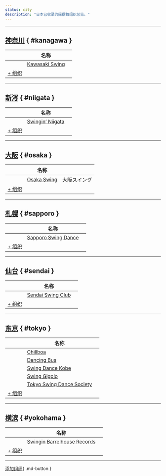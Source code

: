 ```yaml
---
status: city
description: "日本已收录的摇摆舞组织总览。"
---
```


---

## <a id=kanagawa></a>[神奈川](#kanagawa) { #kanagawa }

| | 名称 | |
| --- | --- | --- |
| | [Kawasaki Swing](kawasaki-swing.md) |  |
| [+ 组织](https://github.com/swingdance/orgs/issues/new?assignees=&labels=add+org&projects=&template=02-add_entity.yml&title=%5Bja_JP%5D%20Add%20Org%3A%20%3CName%3E&region=ja_JP&province=Kanagawa&city=Kanagawa)

---

## <a id=niigata></a>[新泻](#niigata) { #niigata }

| | 名称 | |
| --- | --- | --- |
| | [Swingin’ Niigata](swingin-niigata.md) |  |
| [+ 组织](https://github.com/swingdance/orgs/issues/new?assignees=&labels=add+org&projects=&template=02-add_entity.yml&title=%5Bja_JP%5D%20Add%20Org%3A%20%3CName%3E&region=ja_JP&province=Niigata&city=Niigata)

---

## <a id=osaka></a>[大阪](#osaka) { #osaka }

| | 名称 | |
| --- | --- | --- |
| | [Osaka Swing](osaka-swing.md) | 大阪スイング |
| [+ 组织](https://github.com/swingdance/orgs/issues/new?assignees=&labels=add+org&projects=&template=02-add_entity.yml&title=%5Bja_JP%5D%20Add%20Org%3A%20%3CName%3E&region=ja_JP&province=Osaka&city=Osaka)

---

## <a id=sapporo></a>[札幌](#sapporo) { #sapporo }

| | 名称 | |
| --- | --- | --- |
| | [Sapporo Swing Dance](sapporo-swing-dance.md) |  |
| [+ 组织](https://github.com/swingdance/orgs/issues/new?assignees=&labels=add+org&projects=&template=02-add_entity.yml&title=%5Bja_JP%5D%20Add%20Org%3A%20%3CName%3E&region=ja_JP&province=Sapporo&city=Sapporo)

---

## <a id=sendai></a>[仙台](#sendai) { #sendai }

| | 名称 | |
| --- | --- | --- |
| | [Sendai Swing Club](sendai-swing-club.md) |  |
| [+ 组织](https://github.com/swingdance/orgs/issues/new?assignees=&labels=add+org&projects=&template=02-add_entity.yml&title=%5Bja_JP%5D%20Add%20Org%3A%20%3CName%3E&region=ja_JP&province=Sendai&city=Sendai)

---

## <a id=tokyo></a>[东京](#tokyo) { #tokyo }

| | 名称 | |
| --- | --- | --- |
| | [Chillboa](chillboa.md) |  |
| | [Dancing Bus](dancing-bus.md) |  |
| | [Swing Dance Kobe](swing-dance-kobe.md) |  |
| | [Swing Gigolo](swing-gigolo.md) |  |
| | [Tokyo Swing Dance Society](tokyo-swing-dance-society.md) |  |
| [+ 组织](https://github.com/swingdance/orgs/issues/new?assignees=&labels=add+org&projects=&template=02-add_entity.yml&title=%5Bja_JP%5D%20Add%20Org%3A%20%3CName%3E&region=ja_JP&province=Tokyo&city=Tokyo)

---

## <a id=yokohama></a>[横滨](#yokohama) { #yokohama }

| | 名称 | |
| --- | --- | --- |
| | [Swingin Barrelhouse Records](swingin-barrelhouse-records.md) |  |
| [+ 组织](https://github.com/swingdance/orgs/issues/new?assignees=&labels=add+org&projects=&template=02-add_entity.yml&title=%5Bja_JP%5D%20Add%20Org%3A%20%3CName%3E&region=ja_JP&province=Yokohama&city=Yokohama)

---

[添加组织](https://github.com/swingdance/orgs/issues/new?assignees=&labels=add+org&projects=&template=02-add_entity.yml&title=%5Bja_JP%5D%20Add%20Org%3A%20%3CName%3E&region=ja_JP&province=&city=){ .md-button }
